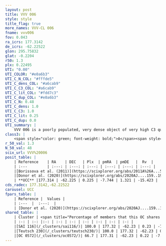 ```yaml
---
layout: post
title: VVV 006
style: style
title_flag: true
more_names: VVV-CL 006
fname: vvv006
fov: 0.043
ra_icrs: 177.3142
de_icrs: -62.22522
glon: 295.75832
glat: -0.2204
r50: 1.3
plx: 0.22495
UTI: "0.00"
UTI_COLOR: "#e0a6b3"
UTI_C_N_COL: "#fffde5"
UTI_C_dens_COL: "#a6cab9"
UTI_C_C3_COL: "#a6cab9"
UTI_C_lit_COL: "#fdd7c3"
UTI_C_dup_COL: "#e0a6b3"
UTI_C_N: 0.48
UTI_C_dens: 1.0
UTI_C_C3: 1.0
UTI_C_lit: 0.25
UTI_C_dup: 0.0
UTI_summary: |
    VVV 006 is a poorly populated, very dense object of very high C3 quality. It is poorly studied in the literature.<br><br><span style="color: #99180f; font-weight: bold;">Warning: </span>This is very likely a duplicate object, which shares a large percentage of members with at least one previously reported entry.
class3: |
    <span style="color: green; font-weight: bold;">A</span><span style="color: green; font-weight: bold;">A</span>
r_50_val: 1.3
N_50_val: 48
scix_url: VVV%20006
posit_table: |
    | Reference    | RA    | DEC   | Plx  | pmRA  | pmDE   |  Rv  |
    | :---         | :---: | :---: | :---: | :---: | :---: | :---: |
    |[Borissova et al. (2011)](https://scixplorer.org/abs/2011A%26A...532A.131B) | 177.3 | -62.208 | -- | -- | -- | -- |
    |[Donor et al. (2020)](https://scixplorer.org/abs/2020AJ....159..199D) | 177.3 | -62.208 | -- | -7.74 | 1.28 | -14.1 |
    | **UCC** |177.314 | -62.225 | 0.225 | -7.744 | 1.321 | -15.423 | 
cds_radec: 177.3142,-62.22522
carousel: UCC
fpars_table: |
    | Reference |  Values |
    | :---  |  :---:  |
    | [Donor et al. (2020)](https://scixplorer.org/abs/2020AJ....159..199D) | `Fe/H=0.16` |
shared_table: |
    | Cluster | <span title="Percentage of members that this OC shares with the ones listed">%</span>   | RA   | DEC   | Plx   | pmRA  | pmDE  | Rv | UTI |
    | :-: | :-: |:-: | :-: | :-: | :-: | :-: | :-: | :-: |
    |[SAI 116](/_clusters/sai116/)| 100.0 | 177.32 | -62.23 | 0.23 | -7.74 | 1.35 | -15.51 |0.96 |
    |[Teutsch 230](/_clusters/teutsch230/)| 100.0 | 177.32 | -62.23 | 0.23 | -7.72 | 1.36 | -15.47 |0.03 |
    |[OC 0572](/_clusters/oc0572/)| 66.7 | 177.31 | -62.23 | 0.22 | -7.74 | 1.36 | -15.42 |0.0 |
---
```

